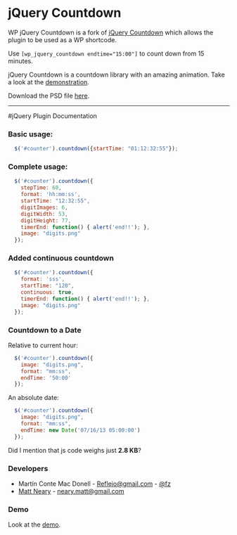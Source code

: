 # jQuery Countdown

WP jQuery Countdown is a fork of [jQuery Countdown](https://github.com/Reflejo/jquery-countdown) which allows the plugin to be used as a WP shortcode.

Use `[wp_jquery_countdown endtime="15:00"]` to count down from 15 minutes.

jQuery Countdown is a countdown library with an amazing animation. Take a look at the [demonstration](http://reflejo.github.com/jquery-countdown/).

Download the PSD file [here](https://github.com/Reflejo/jquery-countdown/blob/master/img/digits.psd).

------

#jQuery Plugin Documentation

### Basic usage:

```javascript
  $('#counter').countdown({startTime: "01:12:32:55"});
```

### Complete usage:

```javascript
  $('#counter').countdown({
    stepTime: 60,
    format: 'hh:mm:ss',
    startTime: "12:32:55",
    digitImages: 6,
    digitWidth: 53,
    digitHeight: 77,
    timerEnd: function() { alert('end!!'); },
    image: "digits.png"
  });
```

### Added continuous countdown

```javascript
  $('#counter').countdown({
    format: 'sss',
    startTime: "120",
    continuous: true,
    timerEnd: function() { alert('end!!'); },
    image: "digits.png"
  });
```

### Countdown to a Date

Relative to current hour:

```javascript
  $('#counter').countdown({
    image: "digits.png",
    format: "mm:ss",
    endTime: '50:00'
  });
```

An absolute date:


```javascript
  $('#counter').countdown({
    image: "digits.png",
    format: "mm:ss",
    endTime: new Date('07/16/13 05:00:00')
  });
```

Did I mention that js code weighs just **2.8 KB**?

### Developers

- Martín Conte Mac Donell - <Reflejo@gmail.com> - [@fz](https://twitter.com/fz)
- [Matt Neary](http://mattneary.com) - <neary.matt@gmail.com>

### Demo

Look at the [demo](http://reflejo.github.com/jquery-countdown/).

